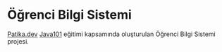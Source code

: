 # Öğrenci Bilgi Sistemi
[Patika.dev](https://www.patika.dev) [Java101](https://app.patika.dev/courses/java101) eğitimi kapsamında oluşturulan Öğrenci Bilgi Sistemi projesi.
